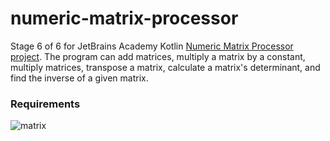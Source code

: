 # numeric-matrix-processor
Stage 6 of 6 for JetBrains Academy Kotlin [Numeric Matrix Processor project](https://hyperskill.org/projects/87/stages/485/implement).
The program can add matrices, multiply a matrix by a constant, multiply matrices, transpose a matrix, calculate a matrix's determinant, and find the inverse of a given matrix.
### Requirements
![matrix](https://user-images.githubusercontent.com/64429863/94750550-484bde80-0354-11eb-8e20-127384caaeed.jpg)
